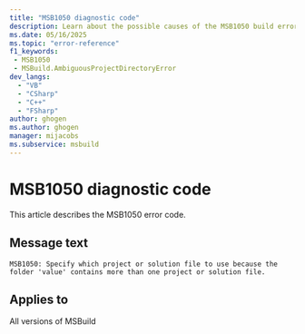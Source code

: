 ```yaml
---
title: "MSB1050 diagnostic code"
description: Learn about the possible causes of the MSB1050 build error, and get troubleshooting tips.
ms.date: 05/16/2025
ms.topic: "error-reference"
f1_keywords:
 - MSB1050
 - MSBuild.AmbiguousProjectDirectoryError
dev_langs:
  - "VB"
  - "CSharp"
  - "C++"
  - "FSharp"
author: ghogen
ms.author: ghogen
manager: mijacobs
ms.subservice: msbuild
---
```


# MSB1050 diagnostic code

<!-- :::ErrorDefinitionDescription::: -->
<!-- :::editable-content name="introDescription"::: -->
This article describes the MSB1050 error code.
<!-- :::editable-content-end::: -->

## Message text

<!-- :::editable-content name="messageText"::: -->
`MSB1050: Specify which project or solution file to use because the folder 'value' contains more than one project or solution file.`
<!-- :::editable-content-end::: -->
<!-- MSB1050: Specify which project or solution file to use because the folder "{0}" contains more than one project or solution file. -->

<!-- :::editable-content name="postOutputDescription"::: -->
<!--
{StrBegin="MSBUILD : error MSB1050: "}UE: If no project or solution file is explicitly specified on the MSBuild.exe command-line, then the engine searches for a
      project or solution file in the current directory by looking for *.*PROJ and *.SLN. If more than one file is found that matches this wildcard, we
      fire this error.
      LOCALIZATION: The prefix "MSB1050 : error MSBxxxx:" should not be localized.
-->
<!-- :::editable-content-end::: -->
<!-- :::ErrorDefinitionDescription-end::: -->

## Applies to

All versions of MSBuild

